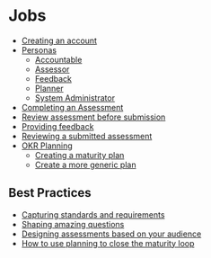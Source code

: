# Jobs
- [Creating an account](/jobs/create-account.html)
- [Personas](/jobs/persona.html)
    - [Accountable](/jobs/accountable.html) 
    - [Assessor](/jobs/assessor.html) 
    - [Feedback](/jobs/feedback.html) 
    - [Planner](/jobs/planner.html) 
    - [System Administrator](/jobs/sys-admin.html)
- [Completing an Assessment](/jobs/completing-an-assessment.html)
- [Review assessment before submission](/jobs/acc-review-before-submit.html)
- [Providing feedback](/jobs/providing-feedback.html)
- [Reviewing a submitted assessment](/jobs/assessor-review.html)
- [OKR Planning](/jobs/okr.html)
    - [Creating a maturity plan](/jobs/maturity-plan.html)
    - [Create a more generic plan](/jobs/generic-plan.html)

## Best Practices
- [Capturing standards and requirements](/jobs/best-practice-standards.html)
- [Shaping amazing questions]()
- [Designing assessments based on your audience](/jobs/designing-assessments.html)
- [How to use planning to close the maturity loop]()